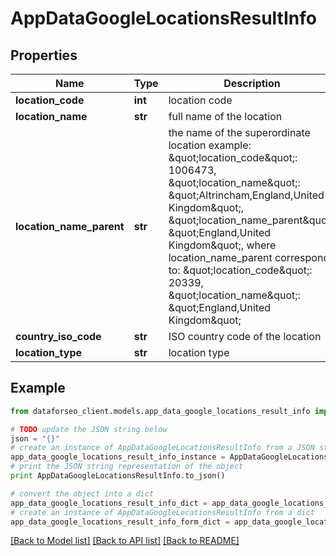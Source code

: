 # AppDataGoogleLocationsResultInfo


## Properties

Name | Type | Description | Notes
------------ | ------------- | ------------- | -------------
**location_code** | **int** | location code | [optional] 
**location_name** | **str** | full name of the location | [optional] 
**location_name_parent** | **str** | the name of the superordinate location example: \&quot;location_code\&quot;: 1006473, \&quot;location_name\&quot;: \&quot;Altrincham,England,United Kingdom\&quot;, \&quot;location_name_parent\&quot;: \&quot;England,United Kingdom\&quot;, where location_name_parent corresponds to: \&quot;location_code\&quot;: 20339, \&quot;location_name\&quot;: \&quot;England,United Kingdom\&quot; | [optional] 
**country_iso_code** | **str** | ISO country code of the location | [optional] 
**location_type** | **str** | location type | [optional] 

## Example

```python
from dataforseo_client.models.app_data_google_locations_result_info import AppDataGoogleLocationsResultInfo

# TODO update the JSON string below
json = "{}"
# create an instance of AppDataGoogleLocationsResultInfo from a JSON string
app_data_google_locations_result_info_instance = AppDataGoogleLocationsResultInfo.from_json(json)
# print the JSON string representation of the object
print AppDataGoogleLocationsResultInfo.to_json()

# convert the object into a dict
app_data_google_locations_result_info_dict = app_data_google_locations_result_info_instance.to_dict()
# create an instance of AppDataGoogleLocationsResultInfo from a dict
app_data_google_locations_result_info_form_dict = app_data_google_locations_result_info.from_dict(app_data_google_locations_result_info_dict)
```
[[Back to Model list]](../README.md#documentation-for-models) [[Back to API list]](../README.md#documentation-for-api-endpoints) [[Back to README]](../README.md)


